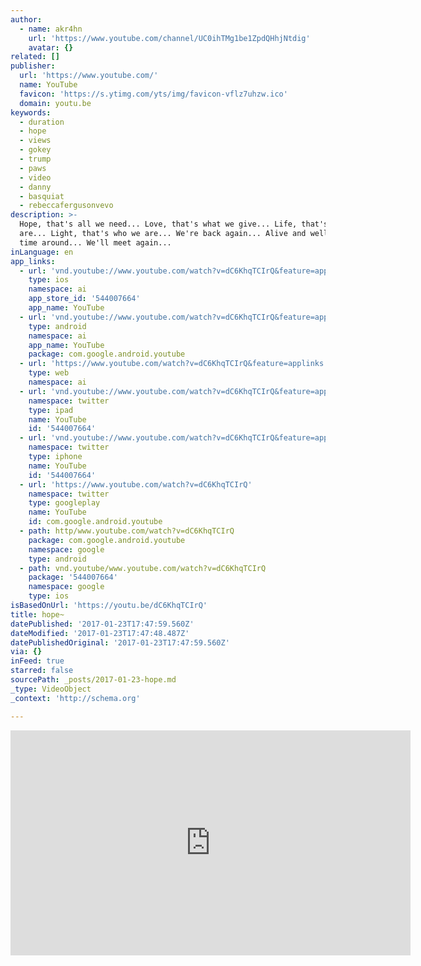 ```yaml
---
author:
  - name: akr4hn
    url: 'https://www.youtube.com/channel/UC0ihTMg1be1ZpdQHhjNtdig'
    avatar: {}
related: []
publisher:
  url: 'https://www.youtube.com/'
  name: YouTube
  favicon: 'https://s.ytimg.com/yts/img/favicon-vflz7uhzw.ico'
  domain: youtu.be
keywords:
  - duration
  - hope
  - views
  - gokey
  - trump
  - paws
  - video
  - danny
  - basquiat
  - rebeccafergusonvevo
description: >-
  Hope, that's all we need... Love, that's what we give... Life, that's where we
  are... Light, that's who we are... We're back again... Alive and well... Next
  time around... We'll meet again...
inLanguage: en
app_links:
  - url: 'vnd.youtube://www.youtube.com/watch?v=dC6KhqTCIrQ&feature=applinks'
    type: ios
    namespace: ai
    app_store_id: '544007664'
    app_name: YouTube
  - url: 'vnd.youtube://www.youtube.com/watch?v=dC6KhqTCIrQ&feature=applinks'
    type: android
    namespace: ai
    app_name: YouTube
    package: com.google.android.youtube
  - url: 'https://www.youtube.com/watch?v=dC6KhqTCIrQ&feature=applinks'
    type: web
    namespace: ai
  - url: 'vnd.youtube://www.youtube.com/watch?v=dC6KhqTCIrQ&feature=applinks'
    namespace: twitter
    type: ipad
    name: YouTube
    id: '544007664'
  - url: 'vnd.youtube://www.youtube.com/watch?v=dC6KhqTCIrQ&feature=applinks'
    namespace: twitter
    type: iphone
    name: YouTube
    id: '544007664'
  - url: 'https://www.youtube.com/watch?v=dC6KhqTCIrQ'
    namespace: twitter
    type: googleplay
    name: YouTube
    id: com.google.android.youtube
  - path: http/www.youtube.com/watch?v=dC6KhqTCIrQ
    package: com.google.android.youtube
    namespace: google
    type: android
  - path: vnd.youtube/www.youtube.com/watch?v=dC6KhqTCIrQ
    package: '544007664'
    namespace: google
    type: ios
isBasedOnUrl: 'https://youtu.be/dC6KhqTCIrQ'
title: hope~
datePublished: '2017-01-23T17:47:59.560Z'
dateModified: '2017-01-23T17:47:48.487Z'
datePublishedOriginal: '2017-01-23T17:47:59.560Z'
via: {}
inFeed: true
starred: false
sourcePath: _posts/2017-01-23-hope.md
_type: VideoObject
_context: 'http://schema.org'

---
```

<iframe src="https://cdn.embedly.com/widgets/media.html?src=https%3A%2F%2Fwww.youtube.com%2Fembed%2FdC6KhqTCIrQ%3Ffeature%3Doembed&amp;url=http%3A%2F%2Fwww.youtube.com%2Fwatch%3Fv%3DdC6KhqTCIrQ&amp;image=https%3A%2F%2Fi.ytimg.com%2Fvi%2FdC6KhqTCIrQ%2Fhqdefault.jpg&amp;key=b7d04c9b404c499eba89ee7072e1c4f7&amp;type=text%2Fhtml&amp;schema=youtube" width="640" height="360" scrolling="no" frameborder="0" allowfullscreen="" style=""></iframe>